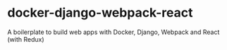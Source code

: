 # docker-django-webpack-react
A boilerplate to build web apps with Docker, Django, Webpack and React (with Redux)
